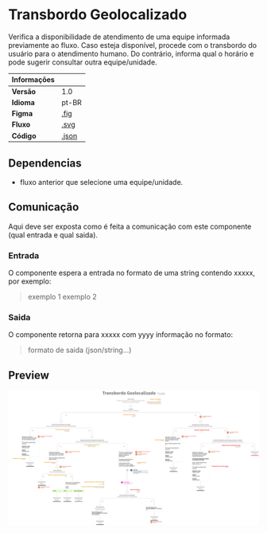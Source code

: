 # Transbordo Geolocalizado

Verifica a disponibilidade de atendimento de uma equipe informada previamente ao fluxo.
Caso esteja disponível, procede com o transbordo do usuário para o atendimento humano. Do contrário, informa qual o horário e pode sugerir consultar outra equipe/unidade.

| Informações |                                          |
|-------------|------------------------------------------|
| **Versão**  | 1.0                                      |
| **Idioma**  | pt-BR                                    |
| **Figma**   | [.fig](./transbordo-geolocalizado.fig)   |
| **Fluxo**   | [.svg](./transbordo-geolocalizado.svg)   |
| **Código**  | [.json](./transbordo-geolocalizado.json) |

## Dependencias

- fluxo anterior que selecione uma equipe/unidade.

## Comunicação

Aqui deve ser exposta como é feita a comunicação com este componente (qual entrada e qual saida).

### Entrada

O componente espera a entrada no formato de uma string contendo xxxxx, por exemplo:

> exemplo 1
> exemplo 2

### Saida

O componente retorna para xxxxx com yyyy informação no formato:

> formato de saida (json/string...)

## Preview

![fluxo](./transbordo-geolocalizado.svg)
